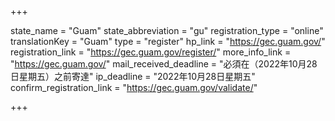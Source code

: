 +++

state_name = "Guam"
state_abbreviation = "gu"
registration_type = "online"
translationKey = "Guam"
type = "register"
hp_link = "https://gec.guam.gov/"
registration_link = "https://gec.guam.gov/register/"
more_info_link = "https://gec.guam.gov/"
mail_received_deadline = "必須在（2022年10月28日星期五）之前寄達"
ip_deadline = "2022年10月28日星期五"
confirm_registration_link = "https://gec.guam.gov/validate/"

+++